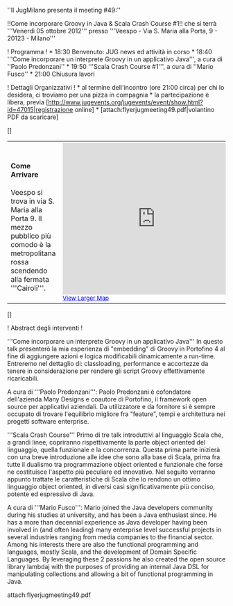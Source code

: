 ''Il JugMilano presenta il meeting #49:''

!!Come incorporare Groovy in Java  & Scala Crash Course #1!!
che si terrà '''Venerdì 05 ottobre 2012''' presso '''Veespo - Via S. Maria alla Porta, 9 - 20123 - Milano'''

! Programma !
	*  18:30 Benvenuto: JUG news ed attività in corso
	*  18:40 '''Come incorporare un interprete Groovy in un applicativo Java''', a cura di ''Paolo Predonzani''
	*  19:50 '''Scala Crash Course #1''', a cura di ''Mario Fusco''
	*  21:00 Chiusura lavori


! Dettagli Organizzativi !
	* al termine dell'incontro (ore 21:00 circa) per chi lo desidera, ci troviamo per una pizza in compagnia
	* la partecipazione è libera, previa [http://www.jugevents.org/jugevents/event/show.html?id=47015|registrazione online]
	* [attach:flyerjugmeeting49.pdf|volantino PDF da scaricare]


[<html>]
<table>
<tr>
<td width="30%">
<h4>Come Arrivare</h4>
Veespo si trova in via S. Maria alla Porta 9. Il mezzo pubblico più comodo è la metropolitana rossa scendendo alla fermata '''Cairoli'''.
</td>
<td>

<iframe width="425" height="350" frameborder="0" scrolling="no" marginheight="0" marginwidth="0" src="http://maps.google.it/maps?f=q&source=embed&hl=en&geocode=&q=via+santa+maria+alla+porta,+9+milano&aq=&sll=45.45801,9.177492&sspn=0.005095,0.008079&vpsrc=6&t=h&ie=UTF8&hq=&hnear=Via+Santa+Maria+alla+Porta,+9,+20123+Milano,+Lombardia&ll=45.468468,9.182768&spn=0.010896,0.022359&z=14&iwloc=A&output=embed"></iframe><br /><small><a href="http://maps.google.it/maps?f=q&source=embed&hl=en&geocode=&q=via+santa+maria+alla+porta,+9+milano&aq=&sll=45.45801,9.177492&sspn=0.005095,0.008079&vpsrc=6&t=h&ie=UTF8&hq=&hnear=Via+Santa+Maria+alla+Porta,+9,+20123+Milano,+Lombardia&ll=45.468468,9.182768&spn=0.010896,0.022359&z=14&iwloc=A" style="color:#0000FF;text-align:left">View Larger Map</a></small>
</td>
</tr>
</table>
[</html>]


! Abstract degli interventi !

'''Come incorporare un interprete Groovy in un applicativo Java'''
In questo talk presenterò la mia esperienza di "embedding" di Groovy in Portofino 4 al fine di aggiungere azioni e logica modificabili dinamicamente a run-time. Entreremo nel dettaglio di: classloading, performance e accortezze da tenere in considerazione per rendere gli script Groovy effettivamente ricaricabili.

A cura di '''Paolo Predonzani''':
Paolo Predonzani è cofondatore dell'azienda Many Designs e coautore di Portofino, il framework open source per applicativi aziendali. Da utilizzatore e da fornitore si è sempre occupato di trovare l'equilibrio migliore fra "feature", tempi e architettura nei progetti software enterprise. 




'''Scala Crash Course'''
Primo di tre talk introduttivi al linguaggio Scala che, a grandi linee, copriranno rispettivamente la parte object oriented del linguaggio, quella funzionale e la concorrenza. Questa prima parte inizierà con una breve introduzione alle idee che sono alla base di Scala, prima fra tutte il dualismo tra programmazione object oriented e funzionale che forse ne costituisce l'aspetto più peculiare ed innovativo. Nel seguito verranno appunto trattate le caratteristiche di Scala che lo rendono un ottimo linguaggio object oriented, in diversi casi significativamente più conciso, potente ed espressivo di Java.

A cura di '''Mario Fusco''':
Mario joined the Java developers community during his studies at university, and has been a Java enthusiast since. He has a more than decennial experience as Java developer having been involved in (and often leading) many enterprise level successful projects in several industries ranging from media companies to the financial sector. Among his interests there are also the functional programming and languages, mostly Scala, and the development of Domain Specific Languages. By leveraging these 2 passions he also created the open source library lambdaj with the purposes of providing an internal Java DSL for manipulating collections and allowing a bit of functional programming in Java.

attach:flyerjugmeeting49.pdf
